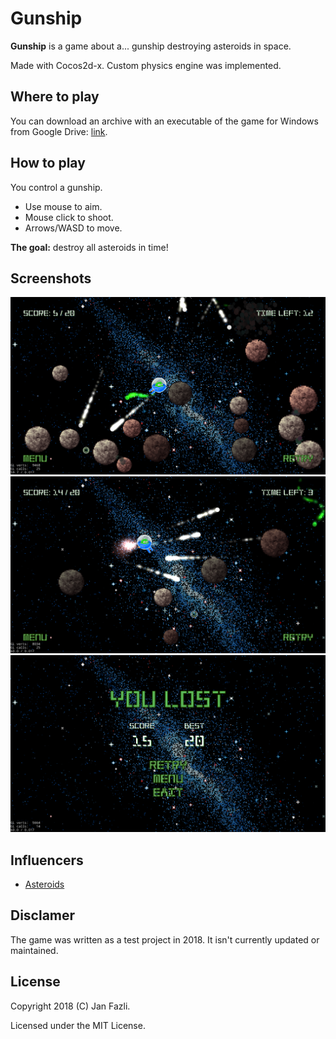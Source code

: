 # Gunship

**Gunship** is a game about a... gunship destroying asteroids in space. 

Made with Cocos2d-x. Custom physics engine was implemented.

## Where to play

You can download an archive with an executable of the game for Windows from Google Drive: [link](https://drive.google.com/open?id=1-tQVbULpWIcY4Sdu8Un8RtapW8gn7kFt).

## How to play

You control a gunship.

* Use mouse to aim. 
* Mouse click to shoot.
* Arrows/WASD to move.

**The goal:** destroy all asteroids in time!

## Screenshots

<img src="Screenshots/Gameplay1.png" alt="Gameplay 1" width="750"/>
<img src="Screenshots/Gameplay2.png" alt="Gameplay 2" width="750"/>
<img src="Screenshots/GameOver.png" alt="Game Over" width="750"/>

## Influencers

* [Asteroids](https://en.wikipedia.org/wiki/Asteroids_(video_game))

## Disclamer

The game was written as a test project in 2018. It isn't currently updated or maintained.

## License

Copyright 2018 (C) Jan Fazli.

Licensed under the MIT License.
